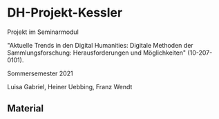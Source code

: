 # DH-Projekt-Kessler

Projekt im Seminarmodul 

"Aktuelle Trends in den Digital Humanities:  Digitale Methoden der Sammlungsforschung: Herausforderungen und Möglichkeiten" (10-207-0101).

Sommersemester 2021

Luisa Gabriel, Heiner Uebbing, Franz Wendt

## Material

